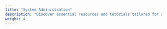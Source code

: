 ```yaml
---
title: "System Administration"
description: "Discover essential resources and tutorials tailored for system administrators, providing comprehensive guidance on monitoring, maintenance, and troubleshooting tasks to ensure the smooth operation of Fedora systems. Learn how to manage user accounts, configure network settings, perform system backups, and effectively troubleshoot common issues, empowering you to maintain a robust and secure Fedora environment."
weight: 4
---
```

